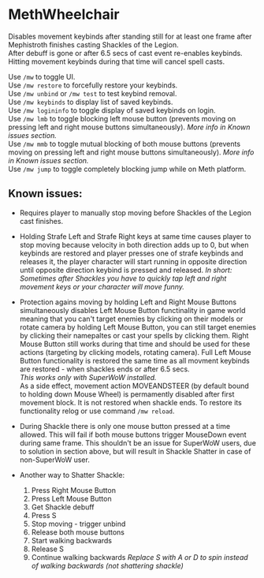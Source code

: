 # MethWheelchair

Disables movement keybinds after standing still for at least one frame after Mephistroth finishes casting Shackles of the Legion.<br>
After debuff is gone or after 6.5 secs of cast event re-enables keybinds.<br>
Hitting movement keybinds during that time will cancel spell casts.


Use ``/mw`` to toggle UI.<br>
Use ``/mw restore`` to forcefully restore your keybinds.<br>
Use ``/mw unbind`` or ``/mw test`` to test keybind removal.<br>
Use ``/mw keybinds`` to display list of saved keybinds.<br>
Use ``/mw logininfo`` to toggle display of saved keybinds on login.<br>
Use ``/mw lmb`` to toggle blocking left mouse button (prevents moving on pressing left and right mouse buttons simultaneously). *More info in Known issues section.*<br>
Use ``/mw mmb`` to toggle mutual blocking of both mouse buttons (prevents moving on pressing left and right mouse buttons simultaneously). *More info in Known issues section.*<br>
Use ``/mw jump`` to toggle completely blocking jump while on Meth platform.<br>


## Known issues:

- Requires player to manually stop moving before Shackles of the Legion cast finishes.

- Holding Strafe Left and Strafe Right keys at same time causes player to stop moving because velocity in both direction adds up to 0, but when keybinds are restored and player presses one of strafe keybinds and releases it, the player character will start running in opposite direction until opposite direction keybind is pressed and released. *In short: Sometimes after Shackles you have to quickly tap left and right movement keys or your character will move funny.*

- Protection agains moving by holding Left and Right Mouse Buttons simultaneously disables Left Mouse Button functinality in game world meaning that you can't target enemies by clicking on their models or rotate camera by holding Left Mouse Button, you can still target enemies by clicking their namepaltes or cast your spells by clicking them. Right Mouse Button still works during that time and should be used for these actions (targeting by clicking models, rotating camera). Full Left Mouse Button functionality is restored the same time as all movment keybinds are restored - when shackles ends or after 6.5 secs. <br>*This works only with SuperWoW installed.* <br>As a side effect, movement action MOVEANDSTEER (by default bound to holding down Mouse Wheel) is permamently disabled after first movement block. It is not restored when shackle ends. To restore its functionality relog or use command ``/mw reload``.

- During Shackle there is only one mouse button pressed at a time allowed. This will fail if both mouse buttons trigger MouseDown event during same frame. This shouldn't be an issue for SuperWoW users, due to solution in section above, but will result in Shackle Shatter in case of non-SuperWoW user.

- Another way to Shatter Shackle:
    1. Press Right Mouse Button
    2. Press Left Mouse Button
    3. Get Shackle debuff
    4. Press S
    5. Stop moving - trigger unbind
    6. Release both mouse buttons 
    7. Start walking backwards 
    8. Release S
    9. Continue walking backwards
    *Replace S with A or D to spin instead of walking backwards (not shattering shackle)*